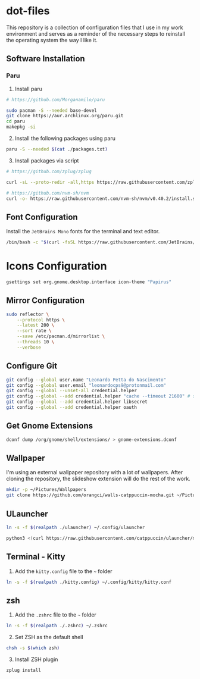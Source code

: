 # dot-files

This repository is a collection of configuration files that I use in my work environment and serves as a reminder of the necessary steps to reinstall the operating system the way I like it.

## Software Installation

### Paru

1. Install paru

```bash
# https://github.com/Morganamilo/paru

sudo pacman -S --needed base-devel
git clone https://aur.archlinux.org/paru.git
cd paru
makepkg -si
```

2. Install the following packages using paru

```bash
paru -S --needed $(cat ./packages.txt)
```

3. Install packages via script

```bash
# https://github.com/zplug/zplug

curl -sL --proto-redir -all,https https://raw.githubusercontent.com/zplug/installer/master/installer.zsh | zsh

# https://github.com/nvm-sh/nvm
curl -o- https://raw.githubusercontent.com/nvm-sh/nvm/v0.40.2/install.sh | zsh
```

## Font Configuration

Install the `JetBrains Mono` fonts for the terminal and text editor.

```bash
/bin/bash -c "$(curl -fsSL https://raw.githubusercontent.com/JetBrains/JetBrainsMono/master/install_manual.sh)"
```

# Icons Configuration

```bash
gsettings set org.gnome.desktop.interface icon-theme "Papirus"
```

## Mirror Configuration

```bash
sudo reflector \
    --protocol https \
    --latest 200 \
    --sort rate \
    --save /etc/pacman.d/mirrorlist \
    --threads 10 \
    --verbose
```

## Configure Git

```bash
git config --global user.name "Leonardo Petta do Nascimento"
git config --global user.email "leonardocps9@protonmail.com"
git config --global --unset-all credential.helper
git config --global --add credential.helper "cache --timeout 21600" # six hours
git config --global --add credential.helper libsecret
git config --global --add credential.helper oauth
```

## Get Gnome Extensions

```bash
dconf dump /org/gnome/shell/extensions/ > gnome-extensions.dconf
```

## Wallpaper

I'm using an external wallpaper repository with a lot of wallpapers. After cloning the repository, the slideshow extension will do the rest of the work.

```bash
mkdir -p ~/Pictures/Wallpapers
git clone https://github.com/orangci/walls-catppuccin-mocha.git ~/Pictures/Wallpapers
```

## ULauncher

```bash
ln -s -f $(realpath ./ulauncher) ~/.config/ulauncher

python3 <(curl https://raw.githubusercontent.com/catppuccin/ulauncher/main/install.py -fsSL) -f all -a all
```

## Terminal - Kitty

1. Add the `kitty.config` file to the `~` folder

```bash
ln -s -f $(realpath ./kitty.config) ~/.config/kitty/kitty.conf
```

## zsh

1. Add the `.zshrc` file to the `~` folder

```bash
ln -s -f $(realpath ./.zshrc) ~/.zshrc
```

2. Set ZSH as the default shell

```bash
chsh -s $(which zsh)
```

3. Install ZSH plugin

```bash
zplug install
```
